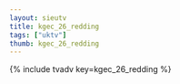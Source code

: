 ```yaml
--- 
layout: sieutv
title: kgec_26_redding
tags: ["uktv"]
thumb: kgec_26_redding
---
```

{% include tvadv key=kgec_26_redding %}
